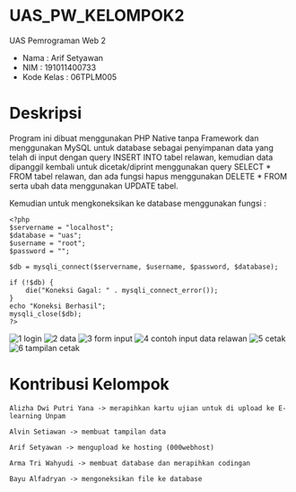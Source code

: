 # UAS_PW_KELOMPOK2
UAS Pemrograman Web 2

- Nama       :  Arif Setyawan
- NIM        :  191011400733
- Kode Kelas :  06TPLM005

# Deskripsi
Program ini dibuat menggunakan PHP Native tanpa Framework dan menggunakan MySQL untuk database sebagai penyimpanan data yang telah di input dengan query INSERT INTO tabel relawan, kemudian data dipanggil kembali untuk dicetak/diprint menggunakan query SELECT * FROM tabel relawan, dan ada fungsi hapus menggunakan DELETE * FROM serta ubah data menggunakan UPDATE tabel.

Kemudian untuk mengkoneksikan ke database menggunakan fungsi :

```
<?php
$servername = "localhost";
$database = "uas";
$username = "root";
$password = "";
 
$db = mysqli_connect($servername, $username, $password, $database);

if (!$db) {
    die("Koneksi Gagal: " . mysqli_connect_error());
}
echo "Koneksi Berhasil";
mysqli_close($db);
?>
```

![1 login](https://user-images.githubusercontent.com/103981622/177731481-ad5a6e91-d899-44d9-babd-dca7726942ba.jpeg)
![2 data](https://user-images.githubusercontent.com/103981622/177731498-5ca7b687-2d5d-4351-9121-5d28ce4fb533.jpeg)
![3 form input](https://user-images.githubusercontent.com/103981622/177731504-491ab9bf-8c02-42e7-b61a-e912d0ec9dcd.jpeg)
![4 contoh input data relawan](https://user-images.githubusercontent.com/103981622/177731509-1bf46017-181f-4a95-834b-475b3ca4909a.jpeg)
![5 cetak](https://user-images.githubusercontent.com/103981622/177731514-2d5c5231-a8ca-445a-9c13-bda6abdb815c.jpeg)
![6 tampilan cetak](https://user-images.githubusercontent.com/103981622/177731518-116b98ec-56c7-4d54-96f2-bc8c0a0b8d82.jpeg)

# Kontribusi Kelompok
```
Alizha Dwi Putri Yana -> merapihkan kartu ujian untuk di upload ke E-learning Unpam
```
```
Alvin Setiawan -> membuat tampilan data
```
```
Arif Setyawan -> mengupload ke hosting (000webhost)
```
```
Arma Tri Wahyudi -> membuat database dan merapihkan codingan
```
```
Bayu Alfadryan -> mengoneksikan file ke database
```
